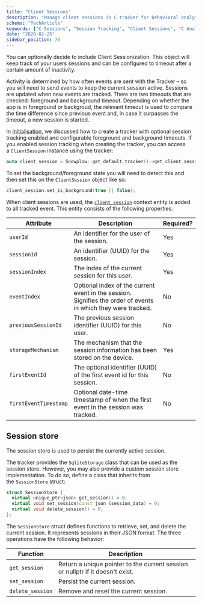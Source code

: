 ```yaml
---
title: "Client Sessions"
description: "Manage client sessions in C tracker for behavioral analytics in native applications."
schema: "TechArticle"
keywords: ["C Sessions", "Session Tracking", "Client Sessions", "C Analytics", "Session Management", "Native Sessions"]
date: "2020-02-25"
sidebar_position: 70
---
```


You can optionally decide to include Client Sessionization. This object will keep track of your users sessions and can be configured to timeout after a certain amount of inactivity.

Activity is determined by how often events are sent with the Tracker – so you will need to send events to keep the current session active. Sessions are updated when new events are tracked. There are two timeouts that are checked: foreground and background timeout. Depending on whether the app is in foreground or backgroud, the relevant timeout is used to compare the time difference since previous event and, in case it surpasses the timeout, a new session is started.

In [Initialisation](/docs/sources/trackers/c-tracker/initialisation/index.md), we discussed how to create a tracker with optional session tracking enabled and configurable foreground and background timeouts. If you enabled session tracking when creating the tracker, you can access a `ClientSession` instance using the tracker:

```cpp
auto client_session = Snowplow::get_default_tracker()->get_client_session();
```

To set the background/foreground state you will need to detect this and then set this on the `ClientSession` object like so:

```cpp
client_session.set_is_background(true || false);
```

When client sessions are used, the [`client_session`](http://iglucentral.com/schemas/com.snowplowanalytics.snowplow/client_session/jsonschema/1-0-2) context entity is added to all tracked event. This entity consists of the following properties:

| Attribute             | Description                                                                                                   | Required? |
|-----------------------|---------------------------------------------------------------------------------------------------------------|-----------|
| `userId`              | An identifier for the user of the session.                                                                    | Yes       |
| `sessionId`           | An identifier (UUID) for the session.                                                                         | Yes       |
| `sessionIndex`        | The index of the current session for this user.                                                               | Yes       |
| `eventIndex`          | Optional index of the current event in the session. Signifies the order of events in which they were tracked. | No        |
| `previousSessionId`   | The previous session identifier (UUID) for this user.                                                         | No        |
| `storageMechanism`    | The mechanism that the session information has been stored on the device.                                     | Yes       |
| `firstEventId`        | The optional identifier (UUID) of the first event id for this session.                                        | No        |
| `firstEventTimestamp` | Optional date-time timestamp of when the first event in the session was tracked.                              | No        |

## Session store

The session store is used to persist the currently active session.

The tracker provides the `SqliteStorage` class that can be used as the session store. However, you may also provide a custom session store implementation. To do so, define a class that inherits from the `SessionStore` struct:

```cpp
struct SessionStore {
  virtual unique_ptr<json> get_session() = 0;
  virtual void set_session(const json &session_data) = 0;
  virtual void delete_session() = 0;
};
```

The `SessionStore` struct defines functions to retrieve, set, and delete the current session. It represents sessions in their JSON format. The three operations have the following behavior:

| Function         | Description                                                                    |
|------------------|--------------------------------------------------------------------------------|
| `get_session`    | Return a unique pointer to the current session or nullptr if it doesn't exist. |
| `set_session`    | Persist the current session.                                                   |
| `delete_session` | Remove and reset the current session.                                          |
